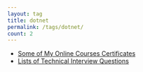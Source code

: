 ```yaml
---
layout: tag
title: dotnet
permalink: /tags/dotnet/
count: 2
---
```


- [Some of My Online Courses Certificates](https://samirpaulb.github.io/blog-jekyll/posts/some-of-my-online-courses-certificates/)
- [Lists of Technical Interview Questions](https://samirpaulb.github.io/blog-jekyll/posts/lists-of-technical-interview-questions/)
